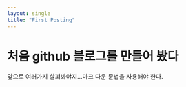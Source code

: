 ```yaml
---
layout: single
title: "First Posting"
---
```


# 처음 github 블로그를 만들어 봤다
앞으로 여러가지 살펴봐야지...마크 다운 문법을 사용해야 한다. 
